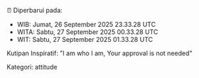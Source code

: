 ⏰ Diperbarui pada:
- WIB: Jumat, 26 September 2025 23.33.28 UTC
- WITA: Sabtu, 27 September 2025 00.33.28 UTC
- WIT: Sabtu, 27 September 2025 01.33.28 UTC

Kutipan Inspiratif:
"I am who I am, Your approval is not needed"


Kategori: attitude

